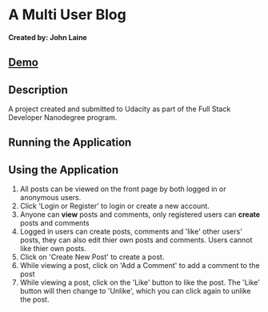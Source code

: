 # A Multi User Blog

#### Created by: John Laine

## [Demo](https://udacity-muli-user-blog.appspot.com/)

## Description
A project created and submitted to Udacity as part of the Full Stack Developer Nanodegree program.

## Running the Application

## Using the Application
1. All posts can be viewed on the front page by both logged in or anonymous users.
2. Click 'Login or Register' to login or create a new account.
3. Anyone can **view** posts and comments, only registered users can **create** posts and comments
4. Logged in users can create posts, comments and 'like' other users' posts, they can also edit thier own posts and comments. Users cannot like thier own posts.
5. Click on 'Create New Post' to create a post.
6. While viewing a post, click on 'Add a Comment' to add a comment to the post 
7. While viewing a post, click on the 'Like' button to like the post. The 'Like' button will then change to 'Unlike', which you can click again to unlike the post.
